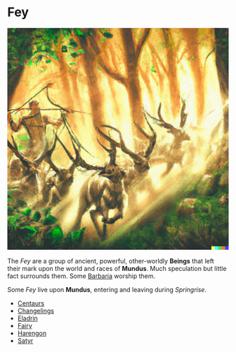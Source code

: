 # Fey

![The Wild Hunt](images/wild-hunt.png)

The *Fey* are a group of ancient, powerful, other-worldly **Beings** that left their mark upon the world and races of **Mundus**. Much speculation but little fact surrounds them. Some [Barbaria](barbaria.md) worship them.

Some *Fey* live upon **Mundus**, entering and leaving during *Springrise*.

- [Centaurs]
- [Changelings]
- [Eladrin]
- [Fairy]
- [Harengon]
- [Satyr]

[Centaurs]: https://www.dndbeyond.com/races/1026381-centaur
[Changelings]: https://www.dndbeyond.com/races/1026382-changeling
[Eladrin]: https://www.dndbeyond.com/races/1026386-eladrin
[Fairy]: https://www.dndbeyond.com/races/814913-fairy
[Harengon]: https://www.dndbeyond.com/races/814914-harengon
[Satyr]: https://www.dndbeyond.com/races/1026399-satyr

